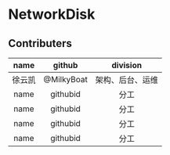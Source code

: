 # NetworkDisk
 
## Contributers
| name | github | division |
|:----:|:----:|:----:|
| 徐云凯 | @MilkyBoat | 架构、后台、运维 |
|name|githubid|分工|
|name|githubid|分工|
|name|githubid|分工|
|name|githubid|分工|

